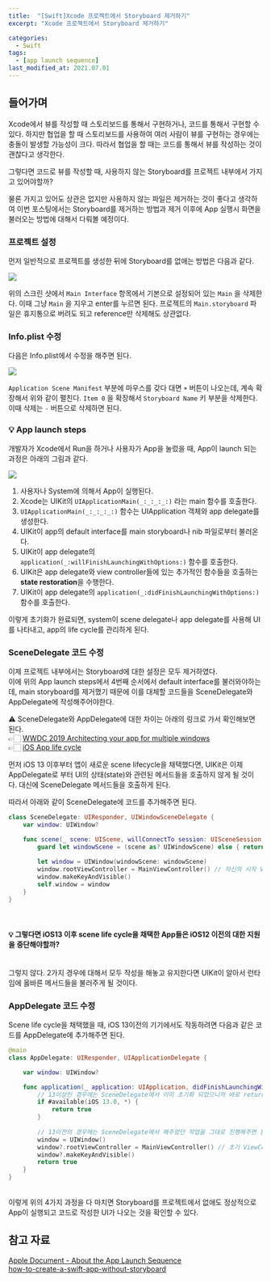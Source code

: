 ```yaml
---
title:  "[Swift]Xcode 프로젝트에서 Storyboard 제거하기"
excerpt: "Xcode 프로젝트에서 Storyboard 제거하기"

categories:
  - Swift
tags:
  - [app launch sequence]
last_modified_at: 2021.07.01
---
```

## 들어가며
Xcode에서 뷰를 작성할 때 스토리보드를 통해서 구현하거나, 코드를 통해서 구현할 수 있다.
하지만 협업을 할 때 스토리보드를 사용하여 여러 사람이 뷰를 구현하는 경우에는 충돌이 발생할 가능성이 크다. 따라서 협업을 할 때는 코드를 통해서 뷰를 작성하는 것이 괜찮다고 생각한다. 

그렇다면 코드로 뷰를 작성할 때, 사용하지 않는 Storyboard를 프로젝트 내부에서 가지고 있어야할까?

물론 가지고 있어도 상관은 없지만 사용하지 않는 파일은 제거하는 것이 좋다고 생각하여 이번 포스팅에서는 Storyboard를 제거하는 방법과 제거 이후에 App 실행시 화면을 불러오는 방법에 대해서 다뤄볼 예정이다. 

### 프로젝트 설정
먼저 일반적으로 프로젝트를 생성한 뒤에 Storyboard를 없애는 방법은 다음과 같다.

![](https://images.velog.io/images/minni/post/1093620e-6511-4bd4-84bb-81ecd7ee48ce/image.png) 

위의 스크린 샷에서 `Main Interface` 항목에서 기본으로 설정되어 있는 `Main` 을 삭제한다. 
이때 그냥 `Main` 을 지우고 enter를 누르면 된다. 
프로젝트의 `Main.storyboard` 파일은 휴지통으로 버려도 되고 reference만 삭제해도 상관없다.

### Info.plist 수정
다음은 Info.plist에서 수정을 해주면 된다. 

![](https://images.velog.io/images/minni/post/d40b1853-88f3-4cd8-ae49-1d6d541efff7/image.png) 

`Application Scene Manifest` 부분에 마우스를 갖다 대면 `+` 버튼이 나오는데, 계속 확장해서 위와 같이 펼친다. `Item 0` 을 확장해서 `Storyboard Name` 키 부분을 삭제한다. <br>
이때 삭제는 `-` 버튼으로 삭제하면 된다. 


### 💡 App launch steps
개발자가 Xcode에서 Run을 하거나 사용자가 App을 눌렀을 때, 
App이 launch 되는 과정은 아래의 그림과 같다. 

![](https://images.velog.io/images/minni/post/e2dc259a-f32f-4573-bf30-89772617728e/image.png) 


1. 사용자나 System에 의해서 App이 실행된다. 
2. Xcode는 UIKit의  `UIApplicationMain(_:_:_:_:)` 라는 main 함수를 호출한다.
3. `UIApplicationMain(_:_:_:_:)` 함수는 UIApplication 객체와 app delegate를 생성한다. 
4. UIKit이 app의 default interface를 main storyboard나 nib 파일로부터 불러온다.
5. UIKit이 app delegate의 `application(_:willFinishLaunchingWithOptions:)` 함수를 호출한다. 
6. UIKit은 app delegate와 view controller들에 있는 추가적인 함수들을 호출하는 **state restoration**을 수행한다. 
7. UIKit이 app delegate의 `application(_:didFinishLaunchingWithOptions:)` 함수를 호출한다. 

이렇게 초기화가 완료되면, system이 scene delegate나 app delegate를 사용해 UI를 나타내고, app의 life cycle를 관리하게 된다. 

### SceneDelegate 코드 수정
이제 프로젝트 내부에서는 Storyboard에 대한 설정은 모두 제거하였다. <br>
이에 위의 App launch steps에서 4번째 순서에서 default interface를 불러와야하는데, 
main storyboard를 제거했기 때문에 이를 대체할 코드들을 SceneDelegate와 AppDelegate에 작성해주어야한다. 

⚠️ SceneDelegate와 AppDelegate에 대한 차이는 아래의 링크로 가서 확인해보면 된다. <br>
👉🏻 [WWDC 2019 Architecting your app for multiple windows](https://velog.io/@minni/Architecting-your-app-for-multiple-windows) <br>
👉🏻 [iOS App life cycle](https://velog.io/@minni/iOS-Application-Life-Cycle)

먼저 iOS 13 이후부터 앱이 새로운 scene lifecycle을 채택했다면, 
UIKit은 이제 AppDelegate로 부터 UI의 상태(state)와 관련된 메서드들을 호출하지 않게 될 것이다.
대신에 SceneDelegate 메서드들을 호출하게 된다.

따라서 아래와 같이 SceneDelegate에 코드를 추가해주면 된다. 
```swift
class SceneDelegate: UIResponder, UIWindowSceneDelegate {
    var window: UIWindow?

    func scene(_ scene: UIScene, willConnectTo session: UISceneSession, options connectionOptions: UIScene.ConnectionOptions) {
        guard let windowScene = (scene as? UIWindowScene) else { return }
        
        let window = UIWindow(windowScene: windowScene)
        window.rootViewController = MainViewController() // 자신의 시작 ViewController
        window.makeKeyAndVisible()
        self.window = window
    }
}
```
<br>

#### 💡 그렇다면 iOS13 이후 scene life cycle을 채택한 App들은 iOS12 이전의 대한 지원을 중단해야할까?
<br>
그렇지 않다. 2가지 경우에 대해서 모두 작성을 해놓고 유지한다면 UIKit이 알아서 런타임에 옳바른 메서드들을 불러주게 될 것이다.

### AppDelegate 코드 수정
Scene life cycle을 채택했을 때, iOS 13이전의 기기에서도 작동하려면 다음과 같은 코드를 AppDelegate에 추가해주면 된다. 
```swift
@main
class AppDelegate: UIResponder, UIApplicationDelegate {

    var window: UIWindow?

    func application(_ application: UIApplication, didFinishLaunchingWithOptions launchOptions: [UIApplication.LaunchOptionsKey: Any]?) -> Bool {
        // 13이상인 경우에는 SceneDelegate에서 이미 초기화 되었으니까 바로 return
        if #available(iOS 13.0, *) { 
            return true
        }
        
        // 13이전의 경우에는 SceneDelegate에서 해주었던 작업을 그대로 진행해주면 된다. 
        window = UIWindow()
        window?.rootViewController = MainViewController() // 초기 ViewController
        window?.makeKeyAndVisible()
        return true
    }
}
```
<br>
이렇게 위의 4가지 과정을 다 마치면 Storyboard를 프로젝트에서 없애도 정상적으로 App이 실행되고 코드로 작성한 UI가 나오는 것을 확인할 수 있다. 

## 참고 자료
[Apple Document - About the App Launch Sequence](https://developer.apple.com/documentation/uikit/app_and_environment/responding_to_the_launch_of_your_app/about_the_app_launch_sequence)<br>
[how-to-create-a-swift-app-without-storyboard](https://www.dev2qa.com/how-to-create-a-swift-app-without-storyboard/)